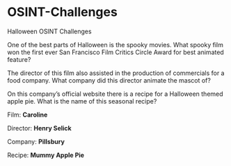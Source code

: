 # OSINT-Challenges
Halloween OSINT Challenges

One of the best parts of Halloween is the spooky movies. What spooky film won the first ever San Francisco Film Critics Circle Award for best animated feature?

The director of this film also assisted in the production of commercials for a food company. What company did this director animate the mascot of?  

On this company’s official website there is a recipe for a Halloween themed apple pie. What is the name of this seasonal recipe? 

Film: **Caroline**

Director: **Henry Selick**

Company: **Pillsbury**

Recipe: **Mummy Apple Pie**
